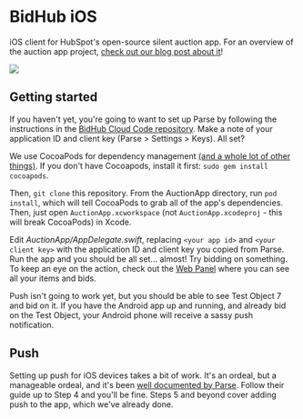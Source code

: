 BidHub iOS
==============
iOS client for HubSpot's open-source silent auction app. For an overview of the auction app project, [check out our blog post about it](http://dev.hubspot.com/coming-soon)!

![](http://i.imgur.com/qYtj1hAl.jpg)

## Getting started
If you haven't yet, you're going to want to set up Parse by following the instructions in the [BidHub Cloud Code repository](https://github.com/HubSpot/BidHub-CloudCode). Make a note of your application ID and client key (Parse > Settings > Keys). All set?

We use CocoaPods for dependency management [(and a whole lot of other things)](http://dev.hubspot.com/blog/architecting-a-large-ios-app-with-cocoapods). If you don't have Cocoapods, install it first: `sudo gem install cocoapods`.

Then, `git clone` this repository. From the AuctionApp directory, run `pod install`, which will tell CocoaPods to grab all of the app's dependencies. Then, just open `AuctionApp.xcworkspace` (not `AuctionApp.xcodeproj` - this will break CocoaPods) in Xcode. 

Edit *AuctionApp/AppDelegate.swift*, replacing `<your app id>` and `<your client key>` with the application ID and client key you copied from Parse. Run the app and you should be all set... almost! Try bidding on something. To keep an eye on the action, check out the [Web Panel](https://github.com/HubSpot/BidHub-WebAdmin) where you can see all your items and bids.

Push isn't going to work yet, but you should be able to see Test Object 7 and bid on it. If you have the Android app up and running, and already bid on the Test Object, your Android phone will receive a sassy push notification.

## Push
Setting up push for iOS devices takes a bit of work. It's an ordeal, but a manageable ordeal, and it's been [well documented by Parse](https://parse.com/tutorials/ios-push-notifications). Follow their guide up to Step 4 and you'll be fine. Steps 5 and beyond cover adding push to the app, which we've already done.
